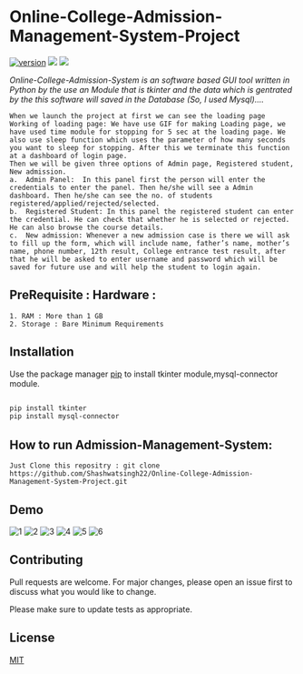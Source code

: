 # Online-College-Admission-Management-System-Project
[![version](https://img.shields.io/badge/version-1.0.1-blue.svg)](https://github.com/Shashwatsingh22/Online-College-Admission-Management-System-Project.git)
<img src="https://img.shields.io/badge/made%20with-python-yellowgreen" />
<img src="https://img.shields.io/github/contributors/vishnupsingh523/Online-College-Admission-Management-System-Project" />

*Online-College-Admission-System is an software based GUI tool written in Python by the use an Module that is tkinter and the data which is gentrated by the this software will saved in the Database (So, I used Mysql)....* 

```
When we launch the project at first we can see the loading page 
Working of loading page: We have use GIF for making Loading page, we have used time module for stopping for 5 sec at the loading page. We also use sleep function which uses the parameter of how many seconds you want to sleep for stopping. After this we terminate this function at a dashboard of login page.
Then we will be given three options of Admin page, Registered student, New admission.
a.	Admin Panel:  In this panel first the person will enter the credentials to enter the panel. Then he/she will see a Admin dashboard. Then he/she can see the no. of students registered/applied/rejected/selected. 
b.	Registered Student: In this panel the registered student can enter the credential. He can check that whether he is selected or rejected. He can also browse the course details. 
c.	New admission: Whenever a new admission case is there we will ask to fill up the form, which will include name, father’s name, mother’s name, phone number, 12th result, College entrance test result, after that he will be asked to enter username and password which will be saved for future use and will help the student to login again.

```
## PreRequisite : Hardware :
```
1. RAM : More than 1 GB
2. Storage : Bare Minimum Requirements
```

## Installation

Use the package manager [pip](https://pip.pypa.io/en/stable/) to install tkinter module,mysql-connector module. 

```bash

pip install tkinter
pip install mysql-connector

```

## How to run Admission-Management-System: 
``` 
Just Clone this repositry : git clone https://github.com/Shashwatsingh22/Online-College-Admission-Management-System-Project.git

```

## Demo

![1](https://raw.githubusercontent.com/Shashwatsingh22/Online-College-Admission-Management-System-Project/main/Demo/1.png)
![2](https://raw.githubusercontent.com/Shashwatsingh22/Online-College-Admission-Management-System-Project/main/Demo/2.png)
![3](https://raw.githubusercontent.com/Shashwatsingh22/Online-College-Admission-Management-System-Project/main/Demo/3.png)
![4](https://raw.githubusercontent.com/Shashwatsingh22/Online-College-Admission-Management-System-Project/main/Demo/4.png)
![5](https://raw.githubusercontent.com/Shashwatsingh22/Online-College-Admission-Management-System-Project/main/Demo/5.png)
![6](https://raw.githubusercontent.com/Shashwatsingh22/Online-College-Admission-Management-System-Project/main/Demo/6.png)




## Contributing
Pull requests are welcome. For major changes, please open an issue first to discuss what you would like to change.

Please make sure to update tests as appropriate.

## License
[MIT](https://choosealicense.com/licenses/mit/)
